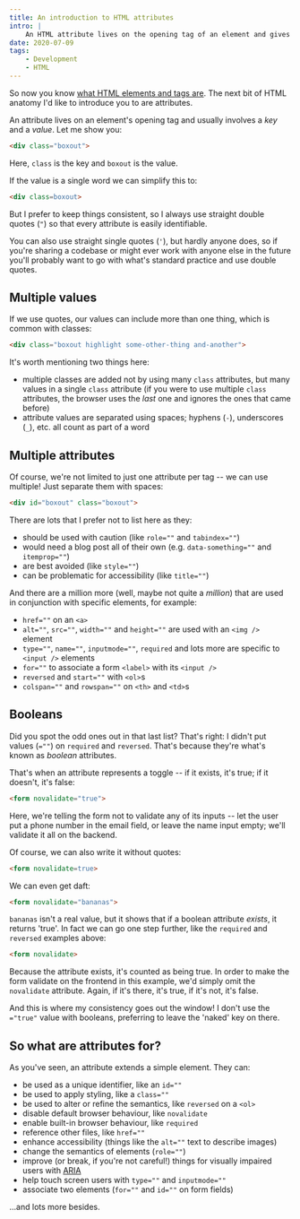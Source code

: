 ```yaml
---
title: An introduction to HTML attributes
intro: |
    An HTML attribute lives on the opening tag of an element and gives that element powers it might not otherwise have had.
date: 2020-07-09
tags:
    - Development
    - HTML
---
```


So now you know [what HTML elements and tags are](/blog/the-difference-between-elements-and-tags-in-html). The next bit of HTML anatomy I'd like to introduce you to are attributes.

An attribute lives on an element's opening tag and usually involves a <i>key</i> and a <i>value</i>. Let me show you:

```html
<div class="boxout">
```

Here, `class` is the key and `boxout` is the value.

If the value is a single word we can simplify this to:

```html
<div class=boxout>
```

But I prefer to keep things consistent, so I always use straight double quotes (`"`) so that every attribute is easily identifiable.

You can also use straight single quotes (`'`), but hardly anyone does, so if you're sharing a codebase or might ever work with anyone else in the future you'll probably want to go with what's standard practice and use double quotes.


## Multiple values

If we use quotes, our values can include more than one thing, which is common with classes:

```html
<div class="boxout highlight some-other-thing and-another">
```

It's worth mentioning two things here:

- multiple classes are added not by using many `class` attributes, but many values in a single `class` attribute (if you were to use multiple `class` attributes, the browser uses the *last* one and ignores the ones that came before)
- attribute values are separated using spaces; hyphens (`-`), underscores (`_`), etc. all count as part of a word


## Multiple attributes

Of course, we're not limited to just one attribute per tag -- we can use multiple! Just separate them with spaces:

```html
<div id="boxout" class="boxout">
```

There are lots that I prefer not to list here as they:

- should be used with caution (like `role=""` and `tabindex=""`)
- would need a blog post all of their own (e.g. `data-something=""` and `itemprop=""`)
- are best avoided (like `style=""`)
- can be problematic for accessibility (like `title=""`)

And there are a million more (well, maybe not quite a *million*) that are used in conjunction with specific elements, for example:

- `href=""` on an `<a>`
- `alt=""`, `src=""`, `width=""` and `height=""` are used with an `<img />` element
- `type=""`, `name=""`, `inputmode=""`, `required` and lots more are specific to `<input />` elements
- `for=""` to associate a form `<label>` with its `<input />`
- `reversed` and `start=""` with `<ol>`s
- `colspan=""` and `rowspan=""` on `<th>` and `<td>`s


## Booleans

Did you spot the odd ones out in that last list? That's right: I didn't put values (`=""`) on `required` and `reversed`. That's because they're what's known as <i>boolean</i> attributes.

That's when an attribute represents a toggle -- if it exists, it's true; if it doesn't, it's false:

```html
<form novalidate="true">
```

Here, we're telling the form not to validate any of its inputs -- let the user put a phone number in the email field, or leave the name input empty; we'll validate it all on the backend.

Of course, we can also write it without quotes:

```html
<form novalidate=true>
```

We can even get daft:

```html
<form novalidate="bananas">
```

`bananas` isn't a real value, but it shows that if a boolean attribute *exists*, it returns 'true'. In fact we can go one step further, like the `required` and `reversed` examples above:

```html
<form novalidate>
```

Because the attribute exists, it's counted as being true. In order to make the form validate on the frontend in this example, we'd simply omit the `novalidate` attribute. Again, if it's there, it's true, if it's not, it's false.

And this is where my consistency goes out the window! I don't use the `="true"` value with booleans, preferring to leave the 'naked' key on there.


## So what are attributes for?

As you've seen, an attribute extends a simple element. They can:

- be used as a unique identifier, like an `id=""`
- be used to apply styling, like a `class=""`
- be used to alter or refine the semantics, like `reversed` on a `<ol>`
- disable default browser behaviour, like `novalidate`
- enable built-in browser behaviour, like `required`
- reference other files, like `href=""`
- enhance accessibility (things like the `alt=""` text to describe images)
- change the semantics of elements (`role=""`)
- improve (or break, if you're not careful!) things for visually impaired users with [ARIA](https://developer.mozilla.org/en-US/docs/Web/Accessibility/ARIA)
- help touch screen users with `type=""` and `inputmode=""`
- associate two elements (`for=""` and `id=""` on form fields)

…and lots more besides.
